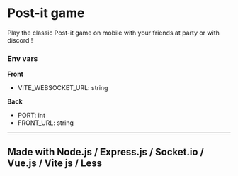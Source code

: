 # Post-it game

Play the classic Post-it game on mobile with your friends at party or with discord !

### Env vars

**Front**

- VITE_WEBSOCKET_URL: string

**Back**

- PORT: int
- FRONT_URL: string

---

## Made with **Node.js / Express.js / Socket.io / Vue.js / Vite js / Less**
